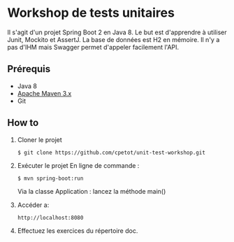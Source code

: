 # Workshop de tests unitaires

Il s'agit d'un projet Spring Boot 2 en Java 8.
Le but est d'apprendre à utiliser Junit, Mockito et AssertJ.
La base de données est H2 en mémoire.
Il n'y a pas d'IHM mais Swagger permet d'appeler facilement l'API.

## Prérequis

* Java 8
* [Apache Maven 3.x](http://maven.apache.org/)
* Git

## How to

1. Cloner le projet

    ```
    $ git clone https://github.com/cpetot/unit-test-workshop.git
    ```

2. Exécuter le projet
    En ligne de commande :
    ```
    $ mvn spring-boot:run
    ```


    Via la classe Application : lancez la méthode main()

3. Accéder a:

    ```
    http://localhost:8080
    ```

4. Effectuez les exercices du répertoire doc.